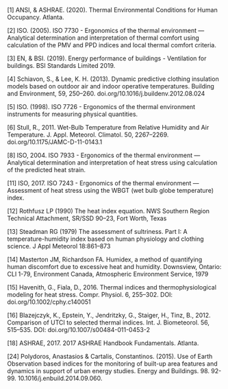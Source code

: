 [1] ANSI, & ASHRAE. (2020). Thermal Environmental Conditions for Human Occupancy. Atlanta.

[2] ISO. (2005). ISO 7730 - Ergonomics of the thermal environment — Analytical determination and interpretation of thermal comfort using calculation of the PMV and PPD indices and local thermal comfort criteria.

[3] EN, & BSI. (2019). Energy performance of buildings - Ventilation for buildings. BSI Standards Limited 2019.

[4]	Schiavon, S., & Lee, K. H. (2013). Dynamic predictive clothing insulation models based on outdoor air and indoor operative temperatures. Building and Environment, 59, 250–260. doi.org/10.1016/j.buildenv.2012.08.024
	
[5] ISO. (1998). ISO 7726 - Ergonomics of the thermal environment instruments for measuring physical quantities.

[6] Stull, R., 2011. Wet-Bulb Temperature from Relative Humidity and Air Temperature. J. Appl. Meteorol. Climatol. 50, 2267–2269. doi.org/10.1175/JAMC-D-11-0143.1

[8]	ISO, 2004. ISO 7933 - Ergonomics of the thermal environment — Analytical determination and interpretation of heat stress using calculation of the predicted heat strain.

[11] ISO, 2017. ISO 7243 - Ergonomics of the thermal environment — Assessment of heat stress using the WBGT (wet bulb globe temperature) index.

[12] Rothfusz LP (1990) The heat index equation. NWS Southern Region Technical Attachment, SR/SSD 90–23, Fort Worth, Texas

[13] Steadman RG (1979) The assessment of sultriness. Part I: A temperature-humidity index based on human physiology and clothing science. J Appl Meteorol 18:861–873

[14] Masterton JM, Richardson FA. Humidex, a method of quantifying human discomfort due to excessive heat and humidity. Downsview, Ontario: CLI 1-79, Environment Canada, Atmospheric Environment Service, 1979

[15] Havenith, G., Fiala, D., 2016. Thermal indices and thermophysiological modeling for heat stress. Compr. Physiol. 6, 255–302. DOI: doi.org/10.1002/cphy.c140051

[16] Blazejczyk, K., Epstein, Y., Jendritzky, G., Staiger, H., Tinz, B., 2012. Comparison of UTCI to selected thermal indices. Int. J. Biometeorol. 56, 515–535. DOI: doi.org/10.1007/s00484-011-0453-2

[18] ASHRAE, 2017. 2017 ASHRAE Handbook Fundamentals. Atlanta.

[24] Polydoros, Anastasios & Cartalis, Constantinos. (2015). Use of Earth Observation based indices for the monitoring of built-up area features and dynamics in support of urban energy studies. Energy and Buildings. 98. 92-99. 10.1016/j.enbuild.2014.09.060.